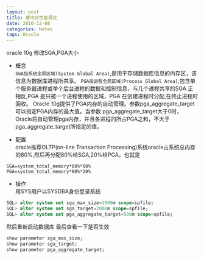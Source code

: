 ```yaml
---
layout: post
title: 缓冲区性能调优
date: 2016-12-08
categories: Notes
tags: Oracle
---
```


oracle 10g 修改SGA,PGA大小

 - 概念  
   `SGA指系统全局区域(System Global Area)`,是用于存储数据库信息的内存区，该信息为数据库进程所共享。
   `PGA指进程全局区域(Process Global Area)`,包含单个服务器进程或单个后台进程的数据和控制信息，与几个进程共享的SGA 正相反,PGA 是只被一个进程使用的区域，PGA 在创建进程时分配,在终止进程时回收。 Oracle 10g提供了PGA内存的自动管理。参数pga_aggregate_target可以指定PGA内存的最大值。当参数 pga_aggregate_target大于0时，Oracle将自动管理pga内存，并且各进程的所占PGA之和，不大于 pga_aggregate_target所指定的值。

 - 配置  
   oracle推荐OLTP(on-line Transaction Processing)系统oracle占系统总内存的80%,然后再分配80%给SGA,20%给PGA。也就是

```
SGA=system_total_memory*80%*80%
PGA=system_total_memory*80%*20%
```

 - 操作  
   用SYS用户以SYSDBA身份登录系统

```sql
SQL> alter system set sga_max_size=2000m scope=spfile;
SQL> alter system set sga_target=2000m scope=spfile;
SQL> alter system set pga_aggregate_target=500m scope=spfile;
```

   然后重新启动数据库
   最后查看一下是否生效

```sql
show parameter sga_max_size;
show parameter sga_target;
show parameter pga_aggregate_target;
```